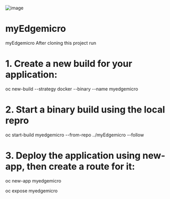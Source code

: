 ![image](https://user-images.githubusercontent.com/45213110/74091924-cdc90880-4abd-11ea-86c4-babdda4d8b5b.png)

# myEdgemicro

myEdgemicro
After cloning this project run

# 1. Create a new build for your application:
oc new-build --strategy docker --binary --name myedgemicro

# 2. Start a binary build using the local repro
oc start-build myedgemicro --from-repo ../myEdgemicro --follow

# 3. Deploy the application using new-app, then create a route for it:
oc new-app myedgemicro

oc expose myedgemicro
